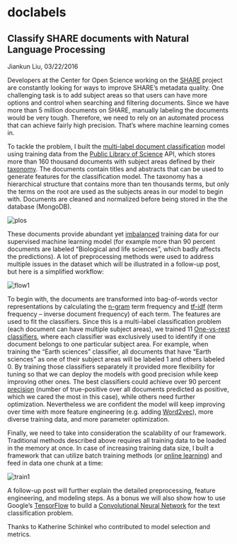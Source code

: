 # doclabels

## Classify SHARE documents with Natural Language Processing

Jiankun Liu, 03/22/2016

Developers at the Center for Open Science working on the [SHARE](http://osf.io/share) project are constantly looking for ways to improve SHARE’s metadata quality. One challenging task is to add subject areas so that users can have more options and control when searching and filtering documents. Since we have more than 5 million documents on SHARE, manually labeling the documents would be very tough. Therefore, we need to rely on an automated process that can achieve fairly high precision. That’s where machine learning comes in.

To tackle the problem, I built the [multi-label document classification](https://en.wikipedia.org/wiki/Multi-label_classification) model using training data from the [Public Library of Science](http://plos.org) API, which stores more than 160 thousand documents with subject areas defined by their [taxonomy](http://www.plosone.org/taxonomy). The documents contain titles and abstracts that can be used to generate features for the classification model. The taxonomy has a hierarchical structure that contains more than ten thousands terms, but only the terms on the root are used as the subjects areas in our model to begin with. Documents are cleaned and normalized before being stored in the the database (MongoDB).

![plos](http://i2.wp.com/www.highdimensional.space/wp-content/uploads/2016/03/plos.png?resize=640%2C426)

These documents provide abundant yet [imbalanced](http://machinelearningmastery.com/tactics-to-combat-imbalanced-classes-in-your-machine-learning-dataset/) training data for our supervised machine learning model (for example more than 90 percent documents are labeled “Biological and life sciences”, which badly affects the predictions). A lot of preprocessing methods were used to address multiple issues in the dataset which will be illustrated in a follow-up post, but here is a simplified workflow:

![flow1](http://i0.wp.com/www.highdimensional.space/wp-content/uploads/2016/03/flow1.png?resize=640%2C411)

To begin with, the documents are transformed into bag-of-words vector representations by calculating the [n-gram](https://en.wikipedia.org/wiki/N-gram) term frequency and [tf-idf](https://en.wikipedia.org/wiki/Tf%E2%80%93idf) (term frequency – inverse document frequency) of each term. The features are used to fit the classifiers. Since this is a multi-label classification problem (each document can have multiple subject areas), we trained 11 [One-vs-rest classifiers](https://en.wikipedia.org/wiki/Multiclass_classification#One-vs.-rest), where each classifier was exclusively used to identify if one document belongs to one particular subject area. For example, when training the “Earth sciences” classifier, all documents that have “Earth sciences” as one of their subject areas will be labeled 1 and others labeled 0\. By training those classifiers separately it provided more flexibility for tuning so that we can deploy the models with good precision while keep improving other ones. The best classifiers could achieve over 90 percent [precision](https://en.wikipedia.org/wiki/Precision_and_recall) (number of true-positive over all documents predicted as positive, which we cared the most in this case), while others need further optimization. Nevertheless we are confident the model will keep improving over time with more feature engineering (e.g. adding [Word2vec](https://en.wikipedia.org/wiki/Word2vec)), more diverse training data, and more parameter optimization.

Finally, we need to take into consideration the scalability of our framework. Traditional methods described above requires all training data to be loaded in the memory at once. In case of increasing training data size, I built a framework that can utilize batch training methods (or [online learning](https://en.wikipedia.org/wiki/Online_machine_learning)) and feed in data one chunk at a time:

![train1](http://i2.wp.com/www.highdimensional.space/wp-content/uploads/2016/03/train1.png?resize=640%2C170)

A follow-up post will further explain the detailed preprocessing, feature engineering, and modeling steps. As a bonus we will also show how to use Google’s [TensorFlow](https://www.tensorflow.org/) to build a [Convolutional Neural Network](http://www.wildml.com/2015/11/understanding-convolutional-neural-networks-for-nlp/) for the text classification problem.

Thanks to Katherine Schinkel who contributed to model selection and metrics.
